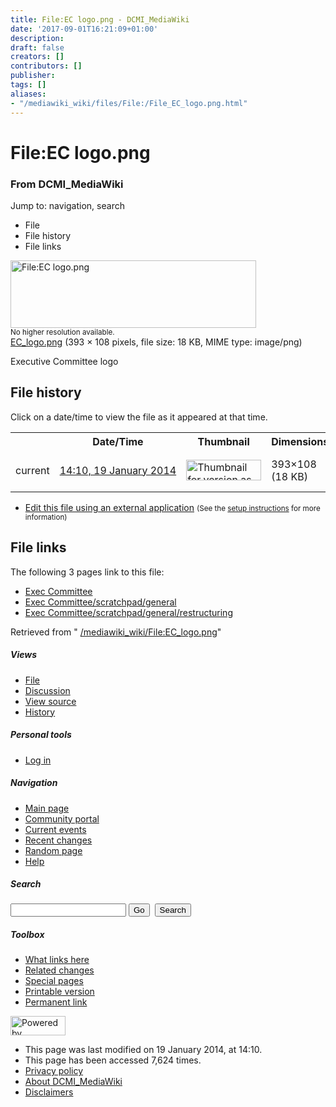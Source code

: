 ```yaml
---
title: File:EC logo.png - DCMI_MediaWiki
date: '2017-09-01T16:21:09+01:00'
description: 
draft: false
creators: []
contributors: []
publisher: 
tags: []
aliases:
- "/mediawiki_wiki/files/File:/File_EC_logo.png.html"
---
```


<a id="top"></a>
# File:EC logo.png

### From DCMI\_MediaWiki

Jump to: navigation, search
<!-- start content -->
- File
- File history
- File links

 [<img alt="File:EC logo.png" src="/images/a/a2/EC_logo.png" width="393" height="108">](/mediawiki_wiki/files/EC_logo.png)  
<small>No higher resolution available.</small>  
 [EC\_logo.png](/images/a/a2/EC_logo.png)‎ (393 × 108 pixels, file size: 18 KB, MIME type: image/png)

Executive Committee logo

<!-- 
NewPP limit report
Preprocessor node count: 1/1000000
Post-expand include size: 0/2097152 bytes
Template argument size: 0/2097152 bytes
Expensive parser function count: 0/100
-->
## File history

Click on a date/time to view the file as it appeared at that time.

<table class="wikitable filehistory">
  <tr>
    <td></td>
    <th>Date/Time</th>
    <th>Thumbnail</th>
    <th>Dimensions</th>
    <th>User</th>
    <th>Comment</th>
  </tr>
  <tr>
    <td>current</td>
    <td class="filehistory-selected" style="white-space: nowrap;"><a href="/mediawiki_wiki/files/EC_logo.png">14:10, 19 January 2014</a></td>
    <td><a href="/images/a/a2/EC_logo.png"><img alt="Thumbnail for version as of 14:10, 19 January 2014" src="/images/a/a2/EC_logo.png" width="120" height="33"></a></td>
    <td>393×108 <span style="white-space: nowrap;">(18 KB)</span>
    </td>
    <td>
      <a href="/index.php?title=User:StuartSutton&amp;action=edit&amp;redlink=1" class="new mw-userlink" title="User:StuartSutton (page does not exist)">StuartSutton</a> <span style="white-space: nowrap;"> <span class="mw-usertoollinks">(<a href="/index.php?title=User_talk:StuartSutton&amp;action=edit&amp;redlink=1" class="new" title="User talk:StuartSutton (page does not exist)">Talk</a> | <a href="/index.php/Special:Contributions/StuartSutton" title="Special:Contributions/StuartSutton">contribs</a>)</span></span>
    </td>
    <td> <span class="comment">(Executive Committee logo)</span>
    </td>
  </tr>
</table>

  

- [Edit this file using an external application](/index.php?title=File:EC_logo.png&action=edit&externaledit=true&mode=file "File:EC logo.png") <small>(See the <a href="http://www.mediawiki.org/wiki/Manual:External_editors" class="external text" rel="nofollow">setup instructions</a> for more information)</small>

## File links

The following 3 pages link to this file:

- [Exec Committee](/index.php/Exec_Committee "Exec Committee")
- [Exec Committee/scratchpad/general](/index.php/Exec_Committee/scratchpad/general "Exec Committee/scratchpad/general")
- [Exec Committee/scratchpad/general/restructuring](/index.php/Exec_Committee/scratchpad/general/restructuring "Exec Committee/scratchpad/general/restructuring")

Retrieved from " [/mediawiki_wiki/File:EC\_logo.png](/mediawiki_wiki/files/File:/File:EC_logo.png.html)"

<!-- end content -->

##### Views

- [File](/mediawiki_wiki/files/File:/File:EC_logo.png.html "View the file page [c]")
- [Discussion](/index.php?title=File_talk:EC_logo.png&action=edit&redlink=1 "Discussion about the content page [t]")
- [View source](/index.php?title=File:EC_logo.png&action=edit "This page is protected.
You can view its source [e]")
- [History](/index.php?title=File:EC_logo.png&action=history "Past revisions of this page [h]")

##### Personal tools

- [Log in](/index.php?title=Special:UserLogin&returnto=File:EC_logo.png "You are encouraged to log in; however, it is not mandatory [o]")

<script type="text/javascript"> if (window.isMSIE55) fixalpha(); </script>

##### Navigation

- [Main page](/index.php/Main_Page "Visit the main page [z]")
- [Community portal](/index.php/DCMI_MediaWiki:Community_portal "About the project, what you can do, where to find things")
- [Current events](/index.php/DCMI_MediaWiki:Current_events "Find background information on current events")
- [Recent changes](/index.php/Special:RecentChanges "The list of recent changes in the wiki [r]")
- [Random page](/index.php/Special:Random "Load a random page [x]")
- [Help](/index.php/Help:Contents "The place to find out")

##### <label for="searchInput">Search</label>

<form action="/index.php" id="searchform">
				<input type="hidden" name="title" value="Special:Search">
				<input id="searchInput" title="Search DCMI_MediaWiki" accesskey="f" type="search" name="search">
				<input type="submit" name="go" class="searchButton" id="searchGoButton" value="Go" title="Go to a page with this exact name if exists"> 
				<input type="submit" name="fulltext" class="searchButton" id="mw-searchButton" value="Search" title="Search the pages for this text">
			</form>

##### Toolbox

- [What links here](/index.php/Special:WhatLinksHere/File:EC_logo.png "List of all wiki pages that link here [j]")
- [Related changes](/index.php/Special:RecentChangesLinked/File:EC_logo.png "Recent changes in pages linked from this page [k]")
- [Special pages](/index.php/Special:SpecialPages "List of all special pages [q]")
- [Printable version](/index.php?title=File:EC_logo.png&printable=yes "Printable version of this page [p]")
- [Permanent link](/index.php?title=File:EC_logo.png&oldid=5938 "Permanent link to this revision of the page")

<!-- end of the left (by default at least) column -->

 [<img src="/skins/common/images/poweredby_mediawiki_88x31.png" height="31" width="88" alt="Powered by MediaWiki">](http://www.mediawiki.org/)

- This page was last modified on 19 January 2014, at 14:10.
- This page has been accessed 7,624 times.
- [Privacy policy](/index.php/DCMI_MediaWiki:Privacy_policy "DCMI MediaWiki:Privacy policy")
- [About DCMI\_MediaWiki](/index.php/DCMI_MediaWiki:About "DCMI MediaWiki:About")
- [Disclaimers](/index.php/DCMI_MediaWiki:General_disclaimer "DCMI MediaWiki:General disclaimer")

<script>if (window.runOnloadHook) runOnloadHook();</script><!-- Served in 0.469 secs. -->
